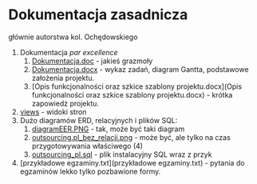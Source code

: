 Dokumentacja zasadnicza
=======================
głównie autorstwa kol. Ochędowskiego
1. Dokumentacja _par excellence_
    1. [Dokumentacja.doc](Dokumentacja.doc) - jakieś grazmoły
    2. [Dokumentacja.docx](Dokumentacja.docx) - wykaz zadań, diagram Gantta, podstawowe założenia projektu.
    3. [Opis funkcjonalności oraz szkice szablony projektu.docx](Opis funkcjonalności oraz szkice szablony projektu.docx) - krótka zapowiedż projektu.
2. [views](Views) - widoki stron
3. Dużo diagramów ERD, relacyjnych i plików SQL:
    1. [diagramEER.PNG](diagramEER.PNG) - tak, może być taki diagram
    2. [outsourcing.pl_bez_relacji.png](outsourcing.pl_bez_relacji.png) - może być, ale tylko na czas przygotowywania właściwego (4)
    3. [outsourcing_pl.sql](outsourcing_pl.sql) - plik instalacyjny SQL wraz z przyk
4. [przykładowe egzaminy.txt](przykładowe egzaminy.txt) - pytania do egzaminów lekko tylko pozbawione formy.

